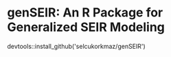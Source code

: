 # genSEIR: An R Package for Generalized SEIR Modeling
   
   devtools::install_github('selcukorkmaz/genSEIR')

